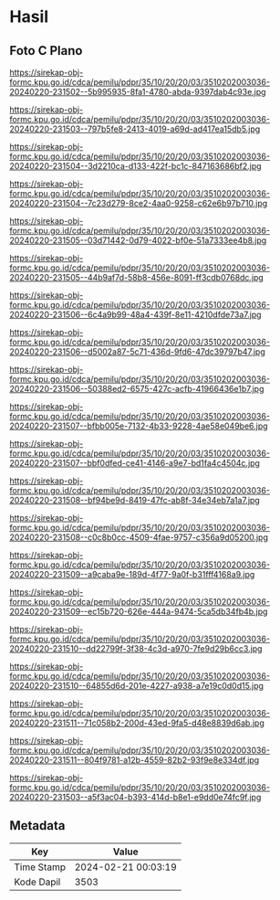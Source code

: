 # Hasil

## Foto C Plano

https://sirekap-obj-formc.kpu.go.id/cdca/pemilu/pdpr/35/10/20/20/03/3510202003036-20240220-231502--5b995935-8fa1-4780-abda-9397dab4c93e.jpg

https://sirekap-obj-formc.kpu.go.id/cdca/pemilu/pdpr/35/10/20/20/03/3510202003036-20240220-231503--797b5fe8-2413-4019-a69d-ad417ea15db5.jpg

https://sirekap-obj-formc.kpu.go.id/cdca/pemilu/pdpr/35/10/20/20/03/3510202003036-20240220-231504--3d2210ca-d133-422f-bc1c-847163686bf2.jpg

https://sirekap-obj-formc.kpu.go.id/cdca/pemilu/pdpr/35/10/20/20/03/3510202003036-20240220-231504--7c23d279-8ce2-4aa0-9258-c62e6b97b710.jpg

https://sirekap-obj-formc.kpu.go.id/cdca/pemilu/pdpr/35/10/20/20/03/3510202003036-20240220-231505--03d71442-0d79-4022-bf0e-51a7333ee4b8.jpg

https://sirekap-obj-formc.kpu.go.id/cdca/pemilu/pdpr/35/10/20/20/03/3510202003036-20240220-231505--44b9af7d-58b8-456e-8091-ff3cdb0768dc.jpg

https://sirekap-obj-formc.kpu.go.id/cdca/pemilu/pdpr/35/10/20/20/03/3510202003036-20240220-231506--6c4a9b99-48a4-439f-8e11-4210dfde73a7.jpg

https://sirekap-obj-formc.kpu.go.id/cdca/pemilu/pdpr/35/10/20/20/03/3510202003036-20240220-231506--d5002a87-5c71-436d-9fd6-47dc39797b47.jpg

https://sirekap-obj-formc.kpu.go.id/cdca/pemilu/pdpr/35/10/20/20/03/3510202003036-20240220-231506--50388ed2-6575-427c-acfb-41966436e1b7.jpg

https://sirekap-obj-formc.kpu.go.id/cdca/pemilu/pdpr/35/10/20/20/03/3510202003036-20240220-231507--bfbb005e-7132-4b33-9228-4ae58e049be6.jpg

https://sirekap-obj-formc.kpu.go.id/cdca/pemilu/pdpr/35/10/20/20/03/3510202003036-20240220-231507--bbf0dfed-ce41-4146-a9e7-bd1fa4c4504c.jpg

https://sirekap-obj-formc.kpu.go.id/cdca/pemilu/pdpr/35/10/20/20/03/3510202003036-20240220-231508--bf94be9d-8419-47fc-ab8f-34e34eb7a1a7.jpg

https://sirekap-obj-formc.kpu.go.id/cdca/pemilu/pdpr/35/10/20/20/03/3510202003036-20240220-231508--c0c8b0cc-4509-4fae-9757-c356a9d05200.jpg

https://sirekap-obj-formc.kpu.go.id/cdca/pemilu/pdpr/35/10/20/20/03/3510202003036-20240220-231509--a9caba9e-189d-4f77-9a0f-b31fff4168a9.jpg

https://sirekap-obj-formc.kpu.go.id/cdca/pemilu/pdpr/35/10/20/20/03/3510202003036-20240220-231509--ec15b720-626e-444a-9474-5ca5db34fb4b.jpg

https://sirekap-obj-formc.kpu.go.id/cdca/pemilu/pdpr/35/10/20/20/03/3510202003036-20240220-231510--dd22799f-3f38-4c3d-a970-7fe9d29b6cc3.jpg

https://sirekap-obj-formc.kpu.go.id/cdca/pemilu/pdpr/35/10/20/20/03/3510202003036-20240220-231510--64855d6d-201e-4227-a938-a7e19c0d0d15.jpg

https://sirekap-obj-formc.kpu.go.id/cdca/pemilu/pdpr/35/10/20/20/03/3510202003036-20240220-231511--71c058b2-200d-43ed-9fa5-d48e8839d6ab.jpg

https://sirekap-obj-formc.kpu.go.id/cdca/pemilu/pdpr/35/10/20/20/03/3510202003036-20240220-231511--804f9781-a12b-4559-82b2-93f9e8e334df.jpg

https://sirekap-obj-formc.kpu.go.id/cdca/pemilu/pdpr/35/10/20/20/03/3510202003036-20240220-231503--a5f3ac04-b393-414d-b8e1-e9dd0e74fc9f.jpg


## Metadata

| Key        | Value               |
| ---------- | ------------------- |
| Time Stamp | 2024-02-21 00:03:19 |
| Kode Dapil | 3503                |




